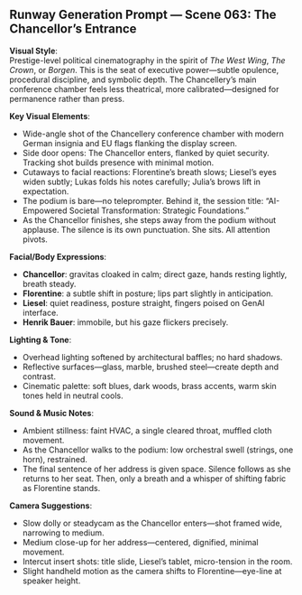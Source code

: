 ## Runway Generation Prompt — Scene 063: The Chancellor’s Entrance

**Visual Style**:  
Prestige-level political cinematography in the spirit of *The West Wing*, *The Crown*, or *Borgen*. This is the seat of executive power—subtle opulence, procedural discipline, and symbolic depth. The Chancellery’s main conference chamber feels less theatrical, more calibrated—designed for permanence rather than press.

**Key Visual Elements**:
- Wide-angle shot of the Chancellery conference chamber with modern German insignia and EU flags flanking the display screen.  
- Side door opens: The Chancellor enters, flanked by quiet security. Tracking shot builds presence with minimal motion.  
- Cutaways to facial reactions: Florentine’s breath slows; Liesel’s eyes widen subtly; Lukas folds his notes carefully; Julia’s brows lift in expectation.  
- The podium is bare—no teleprompter. Behind it, the session title: “AI-Empowered Societal Transformation: Strategic Foundations.”  
- As the Chancellor finishes, she steps away from the podium without applause. The silence is its own punctuation. She sits. All attention pivots.

**Facial/Body Expressions**:
- **Chancellor**: gravitas cloaked in calm; direct gaze, hands resting lightly, breath steady.  
- **Florentine**: a subtle shift in posture; lips part slightly in anticipation.  
- **Liesel**: quiet readiness, posture straight, fingers poised on GenAI interface.  
- **Henrik Bauer**: immobile, but his gaze flickers precisely.

**Lighting & Tone**:
- Overhead lighting softened by architectural baffles; no hard shadows.  
- Reflective surfaces—glass, marble, brushed steel—create depth and contrast.  
- Cinematic palette: soft blues, dark woods, brass accents, warm skin tones held in neutral cools.

**Sound & Music Notes**:
- Ambient stillness: faint HVAC, a single cleared throat, muffled cloth movement.  
- As the Chancellor walks to the podium: low orchestral swell (strings, one horn), restrained.  
- The final sentence of her address is given space. Silence follows as she returns to her seat. Then, only a breath and a whisper of shifting fabric as Florentine stands.

**Camera Suggestions**:
- Slow dolly or steadycam as the Chancellor enters—shot framed wide, narrowing to medium.  
- Medium close-up for her address—centered, dignified, minimal movement.  
- Intercut insert shots: title slide, Liesel’s tablet, micro-tension in the room.  
- Slight handheld motion as the camera shifts to Florentine—eye-line at speaker height.
